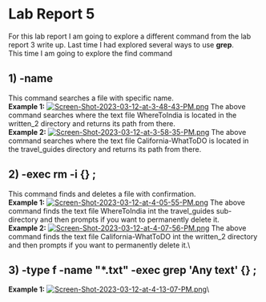 # Lab Report 5
For this lab report I am going to explore a different command from the lab report 3 write up. Last time I had explored several ways to use **grep**.\
This time I am going to explore the find command
## 1) -name 
This command searches a file with specific name.\
**Example 1:**
[![Screen-Shot-2023-03-12-at-3-48-43-PM.png](https://i.postimg.cc/pLxSmDH3/Screen-Shot-2023-03-12-at-3-48-43-PM.png)](https://postimg.cc/F7Wpqk1x)
The above command searches where the text file WhereToIndia is located in the written_2 directory and returns its path from there.\
**Example 2:**
[![Screen-Shot-2023-03-12-at-3-58-35-PM.png](https://i.postimg.cc/28J6mSNq/Screen-Shot-2023-03-12-at-3-58-35-PM.png)](https://postimg.cc/GHFrxr2r)
The above command searches where the text file California-WhatToDO is located in the travel_guides directory and returns its path from there.
## 2)  -exec rm -i {} \; 
This command finds and deletes a file with confirmation.\
**Example 1:**
[![Screen-Shot-2023-03-12-at-4-05-55-PM.png](https://i.postimg.cc/tCg5w29q/Screen-Shot-2023-03-12-at-4-05-55-PM.png)](https://postimg.cc/NLWmr8yS)
The above command finds the text file WhereToIndia int the travel_guides sub-directory and then prompts if you want to permanently delete it.\
**Example 2:**
[![Screen-Shot-2023-03-12-at-4-07-56-PM.png](https://i.postimg.cc/8CgLpHgr/Screen-Shot-2023-03-12-at-4-07-56-PM.png)](https://postimg.cc/FYGYG0R9)
The above command finds the text file California-WhatToDO int the written_2 directory and then prompts if you want to permanently delete it.\
## 3)  -type f -name "*.txt" -exec grep 'Any text'  {} \;

**Example 1:**
[![Screen-Shot-2023-03-12-at-4-13-07-PM.png](https://i.postimg.cc/qMfKXwgD/Screen-Shot-2023-03-12-at-4-13-07-PM.png)](https://postimg.cc/qgLgp8s2)\
